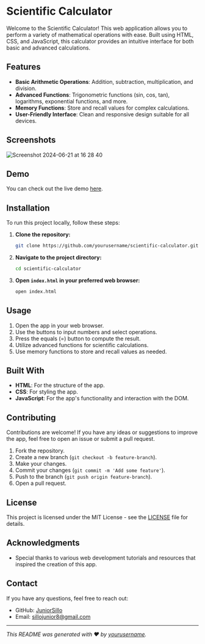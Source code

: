 # Scientific Calculator

Welcome to the Scientific Calculator! This web application allows you to perform a variety of mathematical operations with ease. Built using HTML, CSS, and JavaScript, this calculator provides an intuitive interface for both basic and advanced calculations.

## Features

- **Basic Arithmetic Operations**: Addition, subtraction, multiplication, and division.
- **Advanced Functions**: Trigonometric functions (sin, cos, tan), logarithms, exponential functions, and more.
- **Memory Functions**: Store and recall values for complex calculations.
- **User-Friendly Interface**: Clean and responsive design suitable for all devices.

## Screenshots
![Screenshot 2024-06-21 at 16 28 40](https://github.com/JuniorSillo/CALCULATOR/assets/123242158/081a5689-f8d3-4667-a259-512a314f302c)



## Demo

You can check out the live demo [here](#).

## Installation

To run this project locally, follow these steps:

1. **Clone the repository:**

   ```bash
   git clone https://github.com/yourusername/scientific-calculator.git
   ```

2. **Navigate to the project directory:**

   ```bash
   cd scientific-calculator
   ```

3. **Open `index.html` in your preferred web browser:**

   ```bash
   open index.html
   ```

## Usage

1. Open the app in your web browser.
2. Use the buttons to input numbers and select operations.
3. Press the equals (=) button to compute the result.
4. Utilize advanced functions for scientific calculations.
5. Use memory functions to store and recall values as needed.

## Built With

- **HTML**: For the structure of the app.
- **CSS**: For styling the app.
- **JavaScript**: For the app's functionality and interaction with the DOM.

## Contributing

Contributions are welcome! If you have any ideas or suggestions to improve the app, feel free to open an issue or submit a pull request.

1. Fork the repository.
2. Create a new branch (`git checkout -b feature-branch`).
3. Make your changes.
4. Commit your changes (`git commit -m 'Add some feature'`).
5. Push to the branch (`git push origin feature-branch`).
6. Open a pull request.

## License

This project is licensed under the MIT License - see the [LICENSE](LICENSE) file for details.

## Acknowledgments

- Special thanks to various web development tutorials and resources that inspired the creation of this app.

## Contact

If you have any questions, feel free to reach out:

- GitHub: [JuniorSillo](https://github.com/JuniorSillo)
- Email: sillojunior8@gmail.com

---

*This README was generated with ❤️ by [yourusername](https://github.com/yourusername).*
